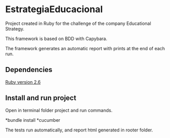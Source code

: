 # EstrategiaEducacional


Project created in Ruby for the challenge of the company Educational Strategy.

This framework is based on BDD with Capybara.

The framework generates an automatic report with prints at the end of each run.


## Dependencies
[Ruby version 2.6](https://www.ruby-lang.org/pt/documentation/installation/)


## Install and run project

Open in terminal folder project and run commands.

*bundle install
*cucumber


The tests run automatically, and report html generated in rooter folder.

